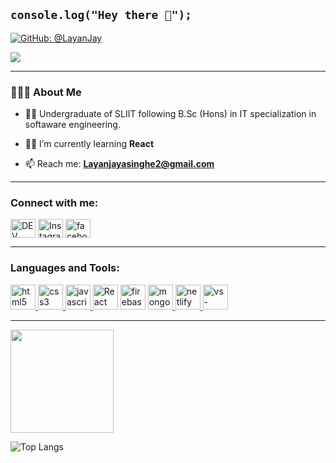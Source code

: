 ## `console.log("Hey there 👋");`

[![GitHub: @LayanJay](https://img.shields.io/github/followers/LayanJay?color=green&logo=github&style=flat-square)](https://github.com/LayanJay)

<!-- [![LinkedIn: @LayanJay](https://img.shields.io/badge/-Thaanu_Perera-blue?style=flat-square&logo=Linkedin&logoColor=white&link=https://www.linkedin.com/in/thaanu-perera-0a84b9194/)](https://www.linkedin.com/in/thaanu-perera-0a84b9194/) -->

![](https://komarev.com/ghpvc/?username=LayanJay&style=flat-square&color=orange)

<hr>
<h3> 👨🏻‍💻 About Me </h3>

- 👨‍🎓 Undergraduate of SLIIT following B.Sc (Hons) in IT specialization in softaware engineering.

- 👨‍💻 I’m currently learning **React**

- 📫 Reach me: **Layanjayasinghe2@gmail.com**
<hr>
<p align="center">
<h3 align="left">Connect with me:</h3>
<!-- <a href="https://www.linkedin.com/in/layanjayasinghe-0a84b9194//" target="blank"><img align="center"
        src="https://cdn.jsdelivr.net/npm/simple-icons@3.0.1/icons/linkedin.svg" alt="linkedin"
        height="30" width="40" /></a> -->
<!-- <a href="https://twitter.com/Layanjayasinghe" target="blank"><img align="center"
        src="https://cdn.jsdelivr.net/npm/simple-icons@3.0.1/icons/twitter.svg" alt="Twitter" height="30"
        width="40" /></a> -->
<a href="https://dev.to/LayanJay" target="blank"><img align="center"
        src="https://cdn.jsdelivr.net/npm/simple-icons@3.0.1/icons/dev-dot-to.svg" alt="DEV" height="30"
        width="40" /></a>
<!-- <a href="https://stackoverflow.com/users/13415590/layan" target="blank"><img align="center"
        src="https://cdn.jsdelivr.net/npm/simple-icons@3.0.1/icons/stackoverflow.svg"
        alt="Stackoverflow" height="30" width="40" /></a> -->
<a href="https://www.instagram.com/_____l_e_o_____/" target="blank"><img align="center"
        src="https://cdn.jsdelivr.net/npm/simple-icons@3.0.1/icons/instagram.svg" alt="Instagram" height="30"
        width="40" /></a>
        <a href="https://www.facebook.com/layan.jayasinghe.5/" target="blank"><img align="center"
        src="https://cdn.jsdelivr.net/npm/simple-icons@3.0.1/icons/facebook.svg" alt="facebook" height="30"
        width="40" /></a>
</p>
<hr>
<h3 align="left">Languages and Tools:</h3>
<p align="left"> 
<!-- <a href="https://getbootstrap.com" target="_blank"> <img
            src="https://devicons.github.io/devicon/devicon.git/icons/bootstrap/bootstrap-plain.svg" alt="bootstrap"
            width="40" height="40" /> </a> -->
            <a href="https://www.w3.org/html/" target="_blank"> <img
            src="https://devicons.github.io/devicon/devicon.git/icons/html5/html5-original-wordmark.svg" alt="html5"
            width="40" height="40" /> </a>
            <a href="https://www.w3schools.com/css/" target="_blank"> <img 
            src="https://devicons.github.io/devicon/devicon.git/icons/css3/css3-original-wordmark.svg" alt="css3"
            width="40" height="40" /> </a>
            <a href="https://developer.mozilla.org/en-US/docs/Web/JavaScript"
        target="_blank"> <img
            src="https://devicons.github.io/devicon/devicon.git/icons/javascript/javascript-original.svg"
            alt="javascript" width="40" height="40" /> </a>
             <a href="https://reactjs.org/" target="_blank"> <img
            src="https://www.vectorlogo.zone/logos/reactjs/reactjs-icon.svg" alt="React" width="40" height="40" /></a>
    <a href="https://firebase.google.com/" target="_blank"> <img
            src="https://www.vectorlogo.zone/logos/firebase/firebase-icon.svg" alt="firebase" width="40" height="40" /></a>
            <a href="https://www.mongodb.com/" target="_blank"> <img
            src="https://www.vectorlogo.zone/logos/mongodb/mongodb-icon.svg" alt="mongodb"
            width="40" height="40" /> </a> 
    <a href="https://www.netlify.com/" target="_blank"> <img
            src="https://www.vectorlogo.zone/logos/netlify/netlify-icon.svg" alt="netlify" width="40"
            height="40" /> </a> 
             <a href="https://code.visualstudio.com/" target="_blank">
        <img src="https://raw.githubusercontent.com/gilbarbara/logos/804dc257b59e144eaca5bc6ffd16949752c6f789/logos/visual-studio-code.svg" alt="vs-code"
            width="40" height="40" /> </a>
            </p>
<hr>

<img
      height="165"
      src="https://github-readme-stats.vercel.app/api?username=LayanJay&show_icons=true&count_private=true&hide=issues&theme=dark&include_all_commits=true"
    />

![Top Langs](https://github-readme-stats.vercel.app/api/top-langs/?username=LayanJay&layout=compact&theme=dark)

<!--
**LayanJay/LayanJay** is a ✨ _special_ ✨ repository because its `README.md` (this file) appears on your GitHub profile.

Here are some ideas to get you started:

- 🔭 I’m currently working on ...
- 🌱 I’m currently learning ...
- 👯 I’m looking to collaborate on ...
- 🤔 I’m looking for help with ...
- 💬 Ask me about ...
- 📫 How to reach me: ...
- 😄 Pronouns: ...
- ⚡ Fun fact: ...
-->

